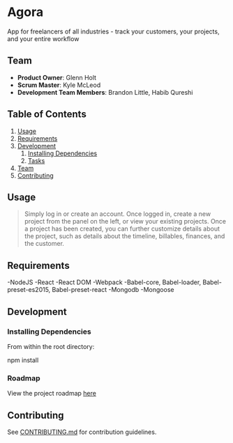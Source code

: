 # Agora

App for freelancers of all industries - track your customers, your projects, and your entire workflow

## Team

  - __Product Owner__: Glenn Holt
  - __Scrum Master__: Kyle McLeod
  - __Development Team Members__: Brandon Little, Habib Qureshi

## Table of Contents

1. [Usage](#Usage)
1. [Requirements](#requirements)
1. [Development](#development)
    1. [Installing Dependencies](#installing-dependencies)
    1. [Tasks](#tasks)
1. [Team](#team)
1. [Contributing](#contributing)

## Usage

> Simply log in or create an account.  Once logged in, create a new project from the panel on the left, or view your existing projects.  Once a project has been created, you can further customize details about the project, such as details about the timeline, billables, finances, and the customer.

## Requirements

-NodeJS
-React
-React DOM
-Webpack
-Babel-core, Babel-loader, Babel-preset-es2015, Babel-preset-react
-Mongodb
-Mongoose

## Development

### Installing Dependencies

From within the root directory:


npm install


### Roadmap

View the project roadmap [here](LINK_TO_PROJECT_ISSUES)


## Contributing

See [CONTRIBUTING.md](CONTRIBUTING.md) for contribution guidelines.
